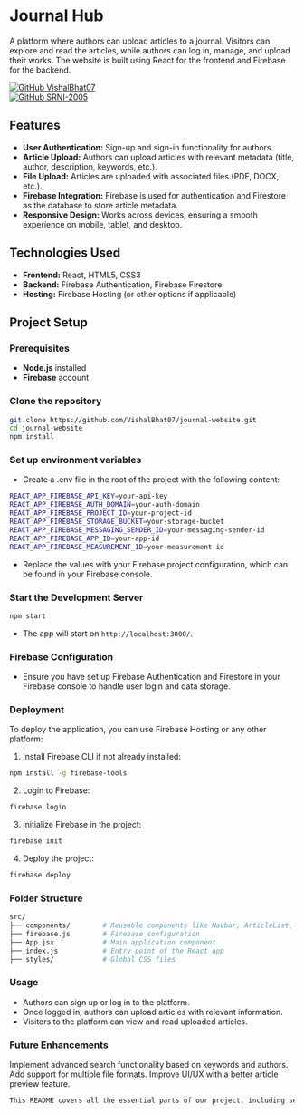 # Journal Hub

A platform where authors can upload articles to a journal. Visitors can explore and read the articles, while authors can log in, manage, and upload their works. The website is built using React for the frontend and Firebase for the backend.

[![GitHub VishalBhat07](https://img.shields.io/badge/GitHub-VishalBhat07-red?style=for-the-badge&logo=github)](https://github.com/VishalBhat07)
<br>
[![GitHub SRNI-2005](https://img.shields.io/badge/GitHub-srni--2005-blue?style=for-the-badge&logo=github)](https://github.com/SRNI-2005)


## Features

- **User Authentication:** Sign-up and sign-in functionality for authors.
- **Article Upload:** Authors can upload articles with relevant metadata (title, author, description, keywords, etc.).
- **File Upload:** Articles are uploaded with associated files (PDF, DOCX, etc.).
- **Firebase Integration:** Firebase is used for authentication and Firestore as the database to store article metadata.
- **Responsive Design:** Works across devices, ensuring a smooth experience on mobile, tablet, and desktop.

## Technologies Used

- **Frontend:** React, HTML5, CSS3
- **Backend:** Firebase Authentication, Firebase Firestore
- **Hosting:** Firebase Hosting (or other options if applicable)

## Project Setup

### Prerequisites

- **Node.js** installed
- **Firebase** account

### Clone the repository

```bash
git clone https://github.com/VishalBhat07/journal-website.git
cd journal-website
npm install
```

### Set up environment variables
- Create a .env file in the root of the project with the following content:
```bash
REACT_APP_FIREBASE_API_KEY=your-api-key
REACT_APP_FIREBASE_AUTH_DOMAIN=your-auth-domain
REACT_APP_FIREBASE_PROJECT_ID=your-project-id
REACT_APP_FIREBASE_STORAGE_BUCKET=your-storage-bucket
REACT_APP_FIREBASE_MESSAGING_SENDER_ID=your-messaging-sender-id
REACT_APP_FIREBASE_APP_ID=your-app-id
REACT_APP_FIREBASE_MEASUREMENT_ID=your-measurement-id
```
- Replace the values with your Firebase project configuration, which can be found in your Firebase console.

### Start the Development Server
```bash
npm start
```
- The app will start on ``http://localhost:3000/``.

### Firebase Configuration
- Ensure you have set up Firebase Authentication and Firestore in your Firebase console to handle user login and data storage.

### Deployment
To deploy the application, you can use Firebase Hosting or any other platform:

1. Install Firebase CLI if not already installed:
```bash
npm install -g firebase-tools
```
2. Login to Firebase:
```bash
firebase login
```
3. Initialize Firebase in the project:
```bash
firebase init
```
4. Deploy the project:
```bash
firebase deploy
```

### Folder Structure

```bash
src/
├── components/        # Reusable components like Navbar, ArticleList, UploadPopup
├── firebase.js        # Firebase configuration
├── App.jsx            # Main application component
├── index.js           # Entry point of the React app
├── styles/            # Global CSS files
```

### Usage

- Authors can sign up or log in to the platform.
- Once logged in, authors can upload articles with relevant information.
- Visitors to the platform can view and read uploaded articles.


### Future Enhancements

Implement advanced search functionality based on keywords and authors.
Add support for multiple file formats.
Improve UI/UX with a better article preview feature.

```bash
This README covers all the essential parts of our project, including setup, usage, and deployment steps.
```




